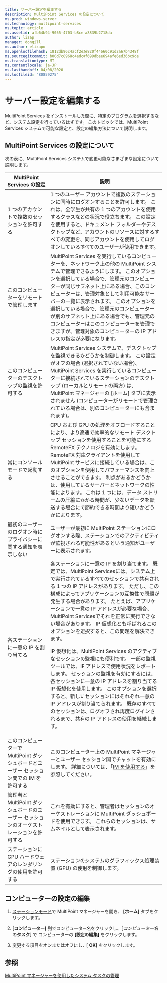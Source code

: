 ```yaml
---
title: サーバー設定を編集する
description: MultiPoint Services の設定について
ms.prod: windows-server
ms.technology: multipoint-services
ms.topic: article
ms.assetid: afb64b94-9055-4703-b8ce-a8839b2718da
author: lizap
manager: dongill
ms.author: elizapo
ms.openlocfilehash: 1812db96c4acf2e3e820f44660c91d2a67b4348f
ms.sourcegitcommit: b00d7c8968c4adc8f699dbee694afe6ed36bc9de
ms.translationtype: MT
ms.contentlocale: ja-JP
ms.lasthandoff: 04/08/2020
ms.locfileid: "80859275"
---
```

# <a name="edit-server-settings"></a>サーバー設定を編集する
MultiPoint Services をインストールした際に、特定のプログラムを選択するなど、システム設定を行っているはずです。 このトピックでは、MultiPoint Services システムで可能な設定と、設定の編集方法について説明します。  
  
## <a name="about-multipoint-services-settings"></a>MultiPoint Services の設定について  
次の表に、MultiPoint Services システムで変更可能なさまざまな設定について説明します。  
  
|MultiPoint Services の設定|説明|  
|-----------------------------------------------------------------------------------------|---------------|  
|1 つのアカウントで複数のセッションを許可する|1 つのユーザー アカウントで複数のステーションに同時にログオンすることを許可します。 これは、全学生が共有の 1 つのアカウントを使用するクラスなどの状況で役立ちます。 この設定を使用すると、ドキュメント フォルダーやデスクトップなど、アカウントのリソースに対するすべての変更を、同じアカウントを使用してログオンしているすべてのユーザーが使用できます。|  
|このコンピューターをリモートで管理します|MultiPoint Services を実行しているコンピューターを、ネットワーク上の他の MultiPoint システムで管理できるようにします。 このオプションを選択している場合で、管理元のコンピューターが同じサブネット上にある場合、このコンピューターは、管理対象として利用可能なサーバーの一覧に表示されます。 このオプションを選択している場合で、管理元のコンピューターが別のサブネット上にある場合でも、管理元のコンピューターはこのコンピューターを管理できますが、管理対象のコンピューターの IP アドレスの指定が必要になります。|
|このコンピューターのデスクトップの監視を許可する|MultiPoint Services システムで、デスクトップを監視できるかどうかを制御します。 この設定がオフの場合 (選択されていない場合)、MultiPoint Services を実行しているコンピューターに接続されているステーションのデスクトップ (ローカルとリモートの両方) は、MultiPoint マネージャーの [ホーム] タブに表示されません (コンピューターがリモートで管理されている場合は、別のコンピューターにも含まれます)。|  
|常にコンソール モードで起動する|CPU および GPU の処理をオフロードすることにより、より高速で効率的なリモート デスクトップ セッションを使用することを可能にする RemoteFX テクノロジを有効にします。 RemoteFX 対応クライアントを使用して MultiPoint サービスに接続している場合は、このオプションを使用してパフォーマンスを向上させることができます。 利点があるかどうかは、使用しているサーバーとネットワークの性能によります。 これは 1 つには、データ ストリームの圧縮にかかる時間が、少ないデータを転送する場合にで節約できる時間より短いかどうかによります。|  
|最初のユーザーのログオン時にプライバシーに関する通知を表示しない|ユーザーが最初に MultiPoint ステーションにログオンする際、ステーションでのアクティビティが監視される可能性があるという通知がユーザーに表示されます。|  
|各ステーションに一意の IP を割り当てる|各ステーションに一意の IP を割り当てます。 既定では、MultiPoint Servicesには、システム上で実行されているすべてのセッションで共有される 1 つの IP アドレスがあります。 ただし、この構成によってアプリケーションの互換性で問題が発生する場合があります。 たとえば、アプリケーションで一意の IP アドレスが必要な場合、MultiPoint Servicesでそれを正常に実行できない場合があります。 IP 仮想化とも呼ばれるこのオプションを選択すると、この問題を解決できます。<p>IP 仮想化は、MultiPoint Services のアクティブなセッションの監視にも便利です。 一部の監視ツールでは、IP アドレスで使用状況をレポートします。 セッションの監視を有効にするには、各セッションに一意の IP アドレスを割り当てる IP 仮想化を使用します。 このオプションを選択すると、新しいセッションにはそれぞれ一意の IP アドレスが割り当てられます。 既存のすべてのセッションは、ログオフされ再度ログインされるまで、共有の IP アドレスの使用を継続します。|  
|このコンピューターで MultiPoint ダッシュボードとユーザー セッション間での IM を許可する|このコンピューター上の MultiPoint マネージャーとユーザー セッション間でチャットを有効にします。 詳細については、「[IM を使用する](Use-IM.md)」を参照してください。|  
|管理者と MultiPoint ダッシュボードのユーザー セッションのオーケストレーションを許可する|これを有効にすると、管理者はセッションのオーケストレーションに MultiPoint ダッシュボードを使用できます。 これらのセッションは、サムネイルとして表示されます。|  
|ステーションに GPU ハードウェアのレンダリングの使用を許可する|ステーションのシステムのグラフィックス処理装置 (GPU) の使用を制御します。|   
  
## <a name="editing-the-computer-settings"></a>コンピューターの設定の編集  
  
1.  [ステーションモード](Switch-Between-Modes.md)で MultiPoint マネージャーを開き、 **[ホーム]** タブをクリックします。  
  
2.  **[コンピューター]** 列でコンピューター名をクリックし、[*コンピューター名*の**タスク**] で コンピューターの **[設定の編集]** をクリックします。  
  
3.  変更する項目をオンまたはオフにし、[ **OK]** をクリックします。  
  
## <a name="see-also"></a>参照  
[MultiPoint マネージャーを使用したシステム タスクの管理](Manage-System-Tasks-Using-MultiPoint-Manager.md)  
  
